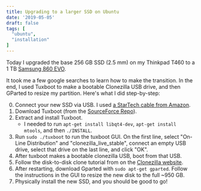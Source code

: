 ```yaml
---
title: Upgrading to a larger SSD on Ubuntu
date: '2019-05-05'
draft: false
tags: [
  "ubuntu",
  "installation"
]
---
```


Today I upgraded the base 256 GB SSD (2.5 mm) on my Thinkpad T460 to a 1 TB [Samsung 860 EVO](https://www.amazon.com/gp/product/B078DPCY3T/ref=ppx_yo_dt_b_asin_title_o00_s00?ie=UTF8&psc=1).

It took me a few google searches to learn how to make the transition. In the end, I used Tuxboot to make a bootable Clonezilla USB drive, and then GParted to resize my partition. Here's what I did step-by-step:

0. Connect your new SSD via USB. I used [a StarTech cable from Amazon](https://www.amazon.com/gp/product/B00HJZJI84/ref=ppx_yo_dt_b_asin_title_o00_s00?ie=UTF8&psc=1). 
1. Download Tuxboot (from the [SourceForce Repo](https://sourceforge.net/projects/tuxboot/files/)).
2. Extract and install Tuxboot.
    * I needed to run `apt-get install libqt4-dev`, `apt-get install mtools`, and then `./INSTALL`.
3. Run `sudo ./tuxboot` to run the tuxboot GUI. On the first line, select "On-Line Distribution" and "clonezilla_live_stable", connect an empty USB drive, select that drive on the last line, and click "OK".
4. After tuxboot makes a bootable clonezilla USB, boot from that USB.
5. Follow the disk-to-disk clone tutorial from on the [Clonezilla website](https://clonezilla.org/show-live-doc-content.php?topic=clonezilla-live/doc/03_Disk_to_disk_clone).
6. After restarting, download Gparted with `sudo apt-get gparted`. Follow the instructions in the GUI to resize the new disk to the full ~950 GB. 
7. Physically install the new SSD, and you should be good to go!